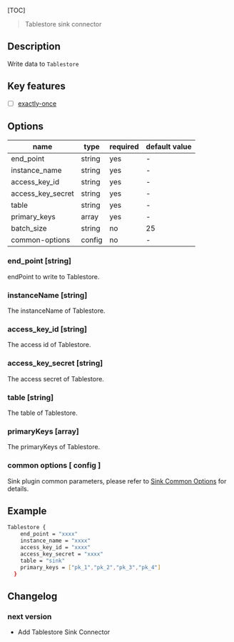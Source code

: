[TOC]

> Tablestore sink connector

## Description

Write data to `Tablestore`

## Key features

- [ ] [exactly-once]($Intro-To-Connector-V2-Features)

## Options

|       name        |  type  | required | default value |
|-------------------|--------|----------|---------------|
| end_point         | string | yes      | -             |
| instance_name     | string | yes      | -             |
| access_key_id     | string | yes      | -             |
| access_key_secret | string | yes      | -             |
| table             | string | yes      | -             |
| primary_keys      | array  | yes      | -             |
| batch_size        | string | no       | 25            |
| common-options    | config | no       | -             |

### end_point [string]

endPoint to write to Tablestore.

### instanceName [string]

The instanceName of Tablestore.

### access_key_id [string]

The access id of Tablestore.

### access_key_secret [string]

The access secret of Tablestore.

### table [string]

The table of Tablestore.

### primaryKeys [array]

The primaryKeys of Tablestore.

### common options [ config ]

Sink plugin common parameters, please refer to [Sink Common Options]($SK-Sink-Common-Options) for details.

## Example

```bash
Tablestore {
    end_point = "xxxx"
    instance_name = "xxxx"
    access_key_id = "xxxx"
    access_key_secret = "xxxx"
    table = "sink"
    primary_keys = ["pk_1","pk_2","pk_3","pk_4"]
  }
```

## Changelog

### next version

- Add Tablestore Sink Connector

